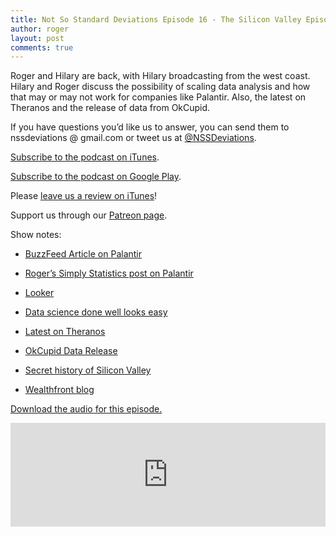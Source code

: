 ```yaml
---
title: Not So Standard Deviations Episode 16 - The Silicon Valley Episode
author: roger
layout: post
comments: true
---
```


Roger and Hilary are back, with Hilary broadcasting from the west coast. Hilary and Roger discuss the possibility of scaling data analysis and how that may or may not work for companies like Palantir. Also, the latest on Theranos and the release of data from OkCupid.

If you have questions you’d like us to answer, you can send them to
nssdeviations @ gmail.com or tweet us at [@NSSDeviations](https://twitter.com/nssdeviations).

[Subscribe to the podcast on iTunes](https://itunes.apple.com/us/podcast/not-so-standard-deviations/id1040614570).

[Subscribe to the podcast on Google Play](https://play.google.com/music/listen?u=0#/ps/Izfnbx6tlruojkfrvhjfdj3nmna).

Please [leave us a review on iTunes](https://itunes.apple.com/us/podcast/not-so-standard-deviations/id1040614570)!

Support us through our [Patreon page](https://www.patreon.com/NSSDeviations?ty=h).

Show notes:

* [BuzzFeed Article on Palantir](https://www.buzzfeed.com/williamalden/inside-palantir-silicon-valleys-most-secretive-company)

* [Roger’s Simply Statistics post on Palantir](http://simplystatistics.org/2016/05/11/palantir-struggles/)

* [Looker](https://looker.com)

* [Data science done well looks easy](http://simplystatistics.org/2015/03/17/data-science-done-well-looks-easy-and-that-is-a-big-problem-for-data-scientists/)

* [Latest on Theranos](http://www.wsj.com/articles/theranos-voids-two-years-of-edison-blood-test-results-1463616976)

* [OkCupid Data Release](http://www.vox.com/2016/5/12/11666116/70000-okcupid-users-data-release)

* [Secret history of Silicon Valley](http://fr.slideshare.net/sblank/secret-history-why-stanford-and-not-berkeley)

* [Wealthfront blog](https://blog.wealthfront.com)

<a href="https://soundcloud.com/nssd-podcast/episode-16-the-silicon-valley-episode">Download the audio for this episode.</a>


<iframe width="100%" height="166" scrolling="no" frameborder="no" src="https://w.soundcloud.com/player/?url=https%3A//api.soundcloud.com/tracks/265158223&amp;color=ff5500&amp;auto_play=false&amp;hide_related=false&amp;show_comments=true&amp;show_user=true&amp;show_reposts=false"></iframe>
